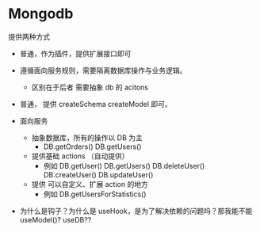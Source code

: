 # Mongodb

提供两种方式

- 普通，作为插件，提供扩展接口即可
- 遵循面向服务规则，需要隔离数据库操作与业务逻辑。

  - 区别在于后者 需要抽象 db 的 acitons

- 普通，
  提供 createSchema createModel 即可。
- 面向服务
  - 抽象数据库，所有的操作以 DB 为主
    - DB.getOrders() DB.getUsers()
  - 提供基础 actions （自动提供）
    - 例如 DB.getUser() DB.getUsers() DB.deleteUser() DB.createUser() DB.updateUser()
  - 提供 可以自定义、扩展 action 的地方
    - 例如 DB.getUsersForStatistics()
- 为什么是钩子？为什么是 useHook，是为了解决依赖的问题吗？那我能不能 useModel()? useDB??
